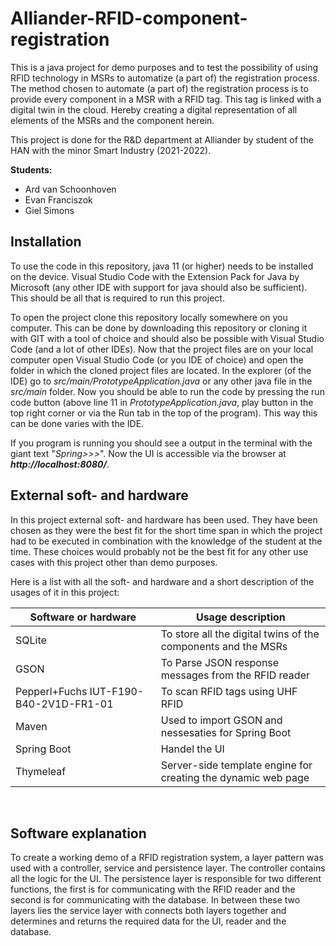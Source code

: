 # Alliander-RFID-component-registration

This is a java project for demo purposes and to test the possibility of using RFID technology in MSRs to automatize (a part of) the registration process. The method chosen to automate (a part of) the registration process is to provide every component in a MSR with a RFID tag. This tag is linked with a digital twin in the cloud. Hereby creating a digital representation of all elements of the MSRs and the component herein.

This project is done for the R&D department at Alliander by student of the HAN with the minor Smart Industry (2021-2022).

**Students:**

- Ard van Schoonhoven
- Evan Franciszok
- Giel Simons



## Installation

To use the code in this repository, java 11 (or higher) needs to be installed on the device. Visual Studio Code with the Extension Pack for Java by Microsoft (any other IDE with support for java should also be sufficient). This should be all that is required to run this project.

To open the project clone this repository locally somewhere on you computer. This can be done by downloading this repository or cloning it with GIT with a tool of choice and should also be possible with Visual Studio Code (and a lot of other IDEs). Now that the project files are on your local computer open Visual Studio Code (or you IDE of choice) and open the folder in which the cloned project files are located. In the explorer (of the IDE) go to *src/main/PrototypeApplication.java* or any other java file in the *src/main* folder. Now you should be able to run the code by pressing the run code button (above line 11 in *PrototypeApplication.java*, play button in the top right corner or via the Run tab in the top of the program). This way this can be done varies with the IDE.

If you program is running you should see a output in the terminal with the giant text "*Spring>>>*". Now the UI is accessible via the browser at ***http://localhost:8080/***.



## External soft- and hardware

In this project external soft- and hardware has been used. They have been chosen as they were the best fit for the short time span in which the project had to be executed in combination with the knowledge of the student at the time. These choices would probably not be the best fit for any other use cases with this project other than demo purposes.

Here is a list with all the soft- and hardware and a short description of the usages of it in this project:

| Software or hardware                   | Usage description                                            |
| -------------------------------------- | ------------------------------------------------------------ |
| SQLite                                 | To store all the digital twins of the components and the MSRs |
| GSON                                   | To Parse JSON response messages from the RFID reader         |
| Pepperl+Fuchs IUT-F190-B40-2V1D-FR1-01 | To scan RFID tags using UHF RFID                             |
| Maven                                  | Used to import GSON and nessesaties for Spring Boot          |
| Spring Boot                            | Handel the UI                                                |
| Thymeleaf                              | Server-side template engine for creating the dynamic web page |

​	

## Software explanation

To create a working demo of a RFID registration system, a layer pattern was used with a controller, service and persistence layer. The controller contains all the logic for the UI. The persistence layer is responsible for two different functions, the first is for communicating with the RFID reader and the second is for communicating with the database. In between these two layers lies the service layer with connects both layers together and determines and returns the required data for the UI, reader and the database.
